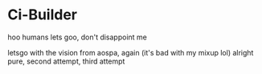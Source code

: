 # Ci-Builder
hoo humans lets goo, don't disappoint me

letsgo with the vision from aospa, again (it's bad with my mixup lol)
alright pure, second attempt, third attempt
